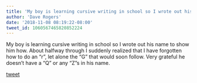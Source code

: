 ```yaml
---
title: 'My boy is learning cursive writing in school so I wrote out his name to show...'
author: 'Dave Rogers'
date: '2018-11-08 08:19:22-08:00'
tweet_id: 1060567465820852224
---
```

My boy is learning cursive writing in school so I wrote out his name to show him how. About halfway through I suddenly realized that I have forgotten how to do an “r”, let alone the “G” that would soon follow. Very grateful he doesn’t have a “Q” or any “Z”s in his name.

[tweet](https://twitter.com/yukondude/status/1060567465820852224)